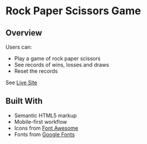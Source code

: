 # Rock Paper Scissors Game

## Overview

Users can:

- Play a game of rock paper scissors
- See records of wins, losses and draws
- Reset the records

See [Live Site](https://dev-dylann.github.io/rock-paper-scissors/)

## Built With

- Semantic HTML5 markup
- Mobile-first workflow
- Icons from [Font Awesome](https://fontawesome.com/search?m=free&o=r)
- Fonts from [Google Fonts](https://fonts.google.com/)
